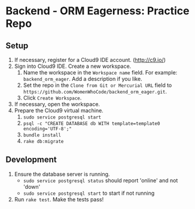 # Backend - ORM Eagerness: Practice Repo

## Setup

1. If necessary, register for a Cloud9 IDE account. (http://c9.io/)
2. Sign into Cloud9 IDE. Create a new workspace.
    1. Name the workspace in the `Workspace name` field. For example: `backend_orm_eager`. Add a description if you like.
    2. Set the repo in the `Clone from Git or Mercurial URL` field to `https://github.com/WomenWhoCode/backend_orm_eager.git`.
    3. Click `Create Workspace`.
3. If necessary, open the workspace.
4. Prepare the Cloud9 virtual machine.
    1. `sudo service postgresql start`
    2. `psql -c "CREATE DATABASE db WITH template=template0 encoding='UTF-8';"`
    2. `bundle install`
    3. `rake db:migrate`

## Development

1. Ensure the database server is running.
    * `sudo service postgresql status` should report 'online' and not 'down'
    * `sudo service postgresql start` to start if not running
2. Run `rake test`. Make the tests pass!
